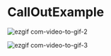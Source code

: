 # CallOutExample

![ezgif com-video-to-gif-2](https://user-images.githubusercontent.com/28722125/27583992-14ce3d40-5b56-11e7-924d-9c88d2d0153f.gif)

![ezgif com-video-to-gif-3](https://user-images.githubusercontent.com/28722125/27584047-4e457980-5b56-11e7-978a-25ffbc334d8a.gif)
